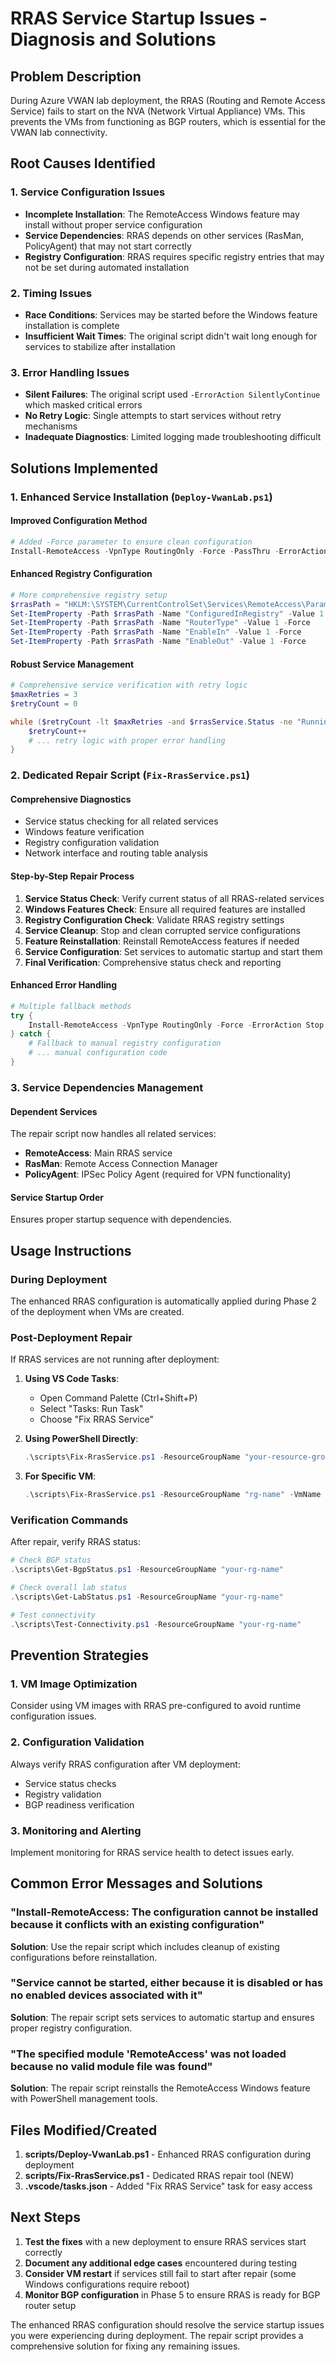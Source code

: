 # RRAS Service Startup Issues - Diagnosis and Solutions

## Problem Description

During Azure VWAN lab deployment, the RRAS (Routing and Remote Access Service) fails to start on the NVA (Network Virtual Appliance) VMs. This prevents the VMs from functioning as BGP routers, which is essential for the VWAN lab connectivity.

## Root Causes Identified

### 1. Service Configuration Issues
- **Incomplete Installation**: The RemoteAccess Windows feature may install without proper service configuration
- **Service Dependencies**: RRAS depends on other services (RasMan, PolicyAgent) that may not start correctly
- **Registry Configuration**: RRAS requires specific registry entries that may not be set during automated installation

### 2. Timing Issues
- **Race Conditions**: Services may be started before the Windows feature installation is complete
- **Insufficient Wait Times**: The original script didn't wait long enough for services to stabilize after installation

### 3. Error Handling Issues
- **Silent Failures**: The original script used `-ErrorAction SilentlyContinue` which masked critical errors
- **No Retry Logic**: Single attempts to start services without retry mechanisms
- **Inadequate Diagnostics**: Limited logging made troubleshooting difficult

## Solutions Implemented

### 1. Enhanced Service Installation (`Deploy-VwanLab.ps1`)

#### Improved Configuration Method
```powershell
# Added -Force parameter to ensure clean configuration
Install-RemoteAccess -VpnType RoutingOnly -Force -PassThru -ErrorAction Stop
```

#### Enhanced Registry Configuration
```powershell
# More comprehensive registry setup
$rrasPath = "HKLM:\SYSTEM\CurrentControlSet\Services\RemoteAccess\Parameters"
Set-ItemProperty -Path $rrasPath -Name "ConfiguredInRegistry" -Value 1 -Force
Set-ItemProperty -Path $rrasPath -Name "RouterType" -Value 1 -Force
Set-ItemProperty -Path $rrasPath -Name "EnableIn" -Value 1 -Force
Set-ItemProperty -Path $rrasPath -Name "EnableOut" -Value 1 -Force
```

#### Robust Service Management
```powershell
# Comprehensive service verification with retry logic
$maxRetries = 3
$retryCount = 0

while ($retryCount -lt $maxRetries -and $rrasService.Status -ne "Running") {
    $retryCount++
    # ... retry logic with proper error handling
}
```

### 2. Dedicated Repair Script (`Fix-RrasService.ps1`)

#### Comprehensive Diagnostics
- Service status checking for all related services
- Windows feature verification
- Registry configuration validation
- Network interface and routing table analysis

#### Step-by-Step Repair Process
1. **Service Status Check**: Verify current status of all RRAS-related services
2. **Windows Features Check**: Ensure all required features are installed
3. **Registry Configuration Check**: Validate RRAS registry settings
4. **Service Cleanup**: Stop and clean corrupted service configurations
5. **Feature Reinstallation**: Reinstall RemoteAccess features if needed
6. **Service Configuration**: Set services to automatic startup and start them
7. **Final Verification**: Comprehensive status check and reporting

#### Enhanced Error Handling
```powershell
# Multiple fallback methods
try {
    Install-RemoteAccess -VpnType RoutingOnly -Force -ErrorAction Stop
} catch {
    # Fallback to manual registry configuration
    # ... manual configuration code
}
```

### 3. Service Dependencies Management

#### Dependent Services
The repair script now handles all related services:
- **RemoteAccess**: Main RRAS service
- **RasMan**: Remote Access Connection Manager
- **PolicyAgent**: IPSec Policy Agent (required for VPN functionality)

#### Service Startup Order
Ensures proper startup sequence with dependencies.

## Usage Instructions

### During Deployment
The enhanced RRAS configuration is automatically applied during Phase 2 of the deployment when VMs are created.

### Post-Deployment Repair
If RRAS services are not running after deployment:

1. **Using VS Code Tasks**:
   - Open Command Palette (Ctrl+Shift+P)
   - Select "Tasks: Run Task"
   - Choose "Fix RRAS Service"

2. **Using PowerShell Directly**:
   ```powershell
   .\scripts\Fix-RrasService.ps1 -ResourceGroupName "your-resource-group-name"
   ```

3. **For Specific VM**:
   ```powershell
   .\scripts\Fix-RrasService.ps1 -ResourceGroupName "rg-name" -VmName "vwanlab-nva-vm"
   ```

### Verification Commands

After repair, verify RRAS status:

```powershell
# Check BGP status
.\scripts\Get-BgpStatus.ps1 -ResourceGroupName "your-rg-name"

# Check overall lab status
.\scripts\Get-LabStatus.ps1 -ResourceGroupName "your-rg-name"

# Test connectivity
.\scripts\Test-Connectivity.ps1 -ResourceGroupName "your-rg-name"
```

## Prevention Strategies

### 1. VM Image Optimization
Consider using VM images with RRAS pre-configured to avoid runtime configuration issues.

### 2. Configuration Validation
Always verify RRAS configuration after VM deployment:
- Service status checks
- Registry validation
- BGP readiness verification

### 3. Monitoring and Alerting
Implement monitoring for RRAS service health to detect issues early.

## Common Error Messages and Solutions

### "Install-RemoteAccess: The configuration cannot be installed because it conflicts with an existing configuration"
**Solution**: Use the repair script which includes cleanup of existing configurations before reinstallation.

### "Service cannot be started, either because it is disabled or has no enabled devices associated with it"
**Solution**: The repair script sets services to automatic startup and ensures proper registry configuration.

### "The specified module 'RemoteAccess' was not loaded because no valid module file was found"
**Solution**: The repair script reinstalls the RemoteAccess Windows feature with PowerShell management tools.

## Files Modified/Created

1. **scripts/Deploy-VwanLab.ps1** - Enhanced RRAS configuration during deployment
2. **scripts/Fix-RrasService.ps1** - Dedicated RRAS repair tool (NEW)
3. **.vscode/tasks.json** - Added "Fix RRAS Service" task for easy access

## Next Steps

1. **Test the fixes** with a new deployment to ensure RRAS services start correctly
2. **Document any additional edge cases** encountered during testing
3. **Consider VM restart** if services still fail to start after repair (some Windows configurations require reboot)
4. **Monitor BGP configuration** in Phase 5 to ensure RRAS is ready for BGP router setup

The enhanced RRAS configuration should resolve the service startup issues you were experiencing during deployment. The repair script provides a comprehensive solution for fixing any remaining issues.
